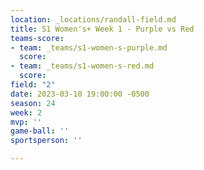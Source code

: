 ```yaml
---
location: _locations/randall-field.md
title: S1 Women's+ Week 1 - Purple vs Red
teams-score:
- team: _teams/s1-women-s-purple.md
  score: 
- team: _teams/s1-women-s-red.md
  score: 
field: "2"
date: 2023-03-10 19:00:00 -0500
season: 24
week: 2
mvp: ''
game-ball: ''
sportsperson: ''

---
```

